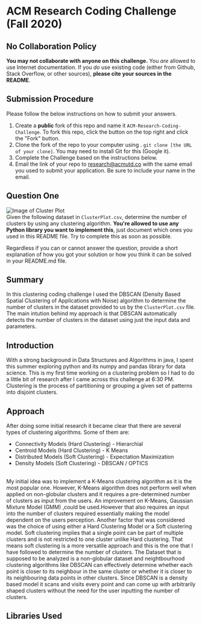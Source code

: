 # ACM Research Coding Challenge (Fall 2020)

## No Collaboration Policy

**You may not collaborate with anyone on this challenge.** You _are_ allowed to use Internet documentation. If you _do_ use existing code (either from Github, Stack Overflow, or other sources), **please cite your sources in the README**.

## Submission Procedure

Please follow the below instructions on how to submit your answers.

1. Create a **public** fork of this repo and name it `ACM-Research-Coding-Challenge`. To fork this repo, click the button on the top right and click the "Fork" button.
2. Clone the fork of the repo to your computer using . `git clone [the URL of your clone]`. You may need to install Git for this (Google it).
3. Complete the Challenge based on the instructions below.
4. Email the link of your repo to research@acmutd.co with the same email you used to submit your application. Be sure to include your name in the email.

## Question One

![Image of Cluster Plot](ClusterPlot.png)
<br/>
Given the following dataset in `ClusterPlot.csv`, determine the number of clusters by using any clustering algorithm. **You're allowed to use any Python library you want to implement this**, just document which ones you used in this README file. Try to complete this as soon as possible.

Regardless if you can or cannot answer the question, provide a short explanation of how you got your solution or how you think it can be solved in your README.md file.


## Summary

In this clustering coding challenge I used the DBSCAN (Density Based Spatial Clustering of Applications with Noise) algorithm to determine the number of clusters in the dataset provided to us by the `ClusterPlot.csv` file. The main intution behind my approach is that DBSCAN automatically detects the number of clusters in the dataset using just the input data and parameters. 

## Introduction
With a strong background in Data Structures and Algorithms in java, I spent this summer exploring python and its numpy and pandas library for data science. This is my first time working on a clustering problem so I had to do a little bit of research after I came across this challenge at 6:30 PM. 
Clustering is the process of partitioning or grouping a given set of patterns into disjoint clusters. 

## Approach
After doing some initial research it became clear that there are several types of clustering algorithms. Some of them are:
* Connectivity Models (Hard Clustering) - Hierarchial
* Centroid Models (Hard Clustering) - K Means
* Distributed Models (Soft Clustering) - Expectation Maximization
* Density Models (Soft Clustering) - DBSCAN / OPTICS
<br />
My initial idea was to implement a K-Means clustering algorithm as it is the most popular one. However, K-Means algorithm does not perform well when applied on non-globular clusters and it requires a pre-determined number of clusters as input from the users. An improvement on K-Means, Gaussian Mixture Model (GMM) ,could be used.However that also requires an input into the number of clusters required essentially making the model dependent on the users perception. Another factor that was considered was the choice of using either a Hard Clustering Model or a Soft clustering model. Soft clustering implies that a single point can be part of multiple clusters and is not restricted to one cluster unlike Hard clustering. That means soft clustering is a more versatile approach and this is the one that I have followed to determine the number of clusters.
The Dataset that is supposed to be analyzed is a non-globular dataset and neightbourhood clustering algorithms like DBSCAN can effectively determine whether each point is closer to its neighbour in the same cluster or whether it is closer to its neighbouring data points in other clusters. Since DBSCAN is a density based model it scans and visits every point and can come up with arbitrarily shaped clusters without the need for the user inputting the number of clusters.

## Libraries Used


